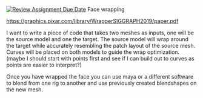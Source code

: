 [![Review Assignment Due Date](https://classroom.github.com/assets/deadline-readme-button-22041afd0340ce965d47ae6ef1cefeee28c7c493a6346c4f15d667ab976d596c.svg)](https://classroom.github.com/a/RM1pL2Qm)
Face wrapping

https://graphics.pixar.com/library/WrapperSIGGRAPH2019/paper.pdf

I want to write a piece of code that takes two meshes as inputs, one will be the source model and one the target. 
The source model will wrap around the target while accurately resembling the patch layout of the source mesh.
Curves will be placed on both models to guide the wrap optimization. (maybe I should start with points first and see if I can build out to curves as points are easier to interpret?)

Once you have wrapped the face you can use maya or a different software to blend from one rig to another and use previously created blendshapes on the new mesh. 

